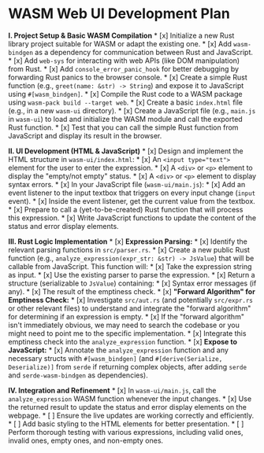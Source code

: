 # WASM Web UI Development Plan

**I. Project Setup & Basic WASM Compilation**
    *   [x] Initialize a new Rust library project suitable for WASM or adapt the existing one.
    *   [x] Add `wasm-bindgen` as a dependency for communication between Rust and JavaScript.
    *   [x] Add `web-sys` for interacting with web APIs (like DOM manipulation) from Rust.
    *   [x] Add `console_error_panic_hook` for better debugging by forwarding Rust panics to the browser console.
    *   [x] Create a simple Rust function (e.g., `greet(name: &str) -> String`) and expose it to JavaScript using `#[wasm_bindgen]`.
    *   [x] Compile the Rust code to a WASM package using `wasm-pack build --target web`.
    *   [x] Create a basic `index.html` file (e.g., in a new `wasm-ui` directory).
    *   [x] Create a JavaScript file (e.g., `main.js` in `wasm-ui`) to load and initialize the WASM module and call the exported Rust function.
    *   [x] Test that you can call the simple Rust function from JavaScript and display its result in the browser.

**II. UI Development (HTML & JavaScript)**
    *   [x] Design and implement the HTML structure in `wasm-ui/index.html`:
        *   [x] An `<input type="text">` element for the user to enter the expression.
        *   [x] A `<div>` or `<p>` element to display the "empty/not empty" status.
        *   [x] A `<div>` or `<p>` element to display syntax errors.
    *   [x] In your JavaScript file (`wasm-ui/main.js`):
        *   [x] Add an event listener to the input textbox that triggers on every input change (`input` event).
        *   [x] Inside the event listener, get the current value from the textbox.
        *   [x] Prepare to call a (yet-to-be-created) Rust function that will process this expression.
        *   [x] Write JavaScript functions to update the content of the status and error display elements.

**III. Rust Logic Implementation**
    *   [x] **Expression Parsing:**
        *   [x] Identify the relevant parsing functions in `src/parser.rs`.
        *   [x] Create a new public Rust function (e.g., `analyze_expression(expr_str: &str) -> JsValue`) that will be callable from JavaScript. This function will:
            *   [x] Take the expression string as input.
            *   [x] Use the existing parser to parse the expression.
            *   [x] Return a structure (serializable to `JsValue`) containing:
                *   [x] Syntax error messages (if any).
                *   [x] The result of the emptiness check.
    *   [x] **"Forward Algorithm" for Emptiness Check:**
        *   [x] Investigate `src/aut.rs` (and potentially `src/expr.rs` or other relevant files) to understand and integrate the "forward algorithm" for determining if an expression is empty.
        *   [x] If the "forward algorithm" isn't immediately obvious, we may need to search the codebase or you might need to point me to the specific implementation.
        *   [x] Integrate this emptiness check into the `analyze_expression` function.
    *   [x] **Expose to JavaScript:**
        *   [x] Annotate the `analyze_expression` function and any necessary structs with `#[wasm_bindgen]` (and `#[derive(Serialize, Deserialize)]` from `serde` if returning complex objects, after adding `serde` and `serde-wasm-bindgen` as dependencies).

**IV. Integration and Refinement**
    *   [x] In `wasm-ui/main.js`, call the `analyze_expression` WASM function whenever the input changes.
    *   [x] Use the returned result to update the status and error display elements on the webpage.
    *   [ ] Ensure the live updates are working correctly and efficiently.
    *   [ ] Add basic styling to the HTML elements for better presentation.
    *   [ ] Perform thorough testing with various expressions, including valid ones, invalid ones, empty ones, and non-empty ones. 